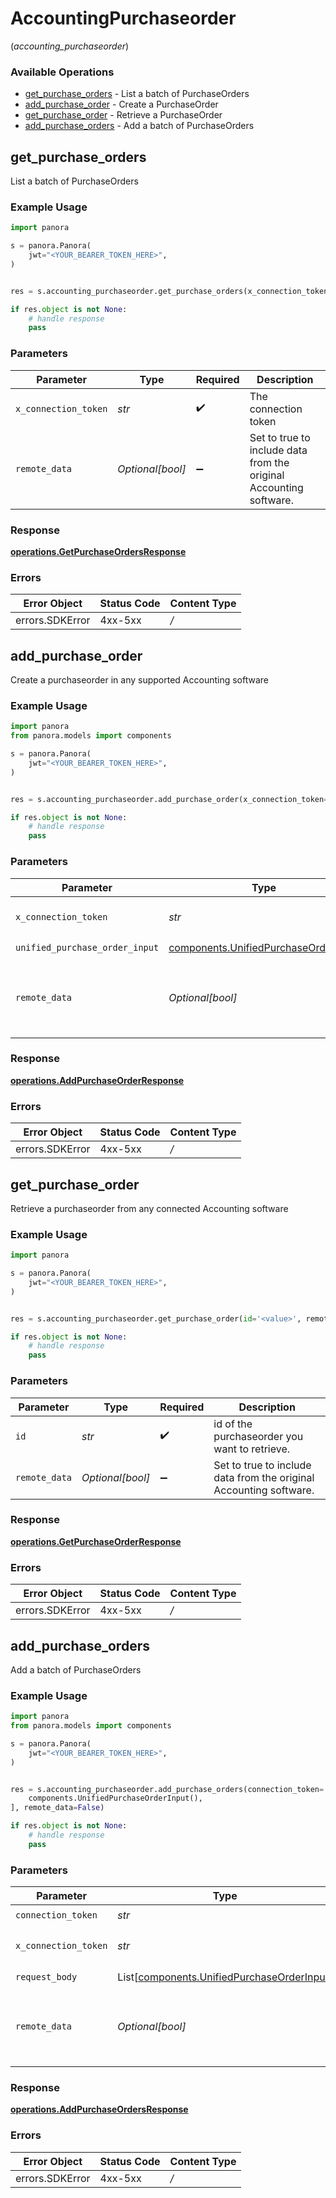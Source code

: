 # AccountingPurchaseorder
(*accounting_purchaseorder*)

### Available Operations

* [get_purchase_orders](#get_purchase_orders) - List a batch of PurchaseOrders
* [add_purchase_order](#add_purchase_order) - Create a PurchaseOrder
* [get_purchase_order](#get_purchase_order) - Retrieve a PurchaseOrder
* [add_purchase_orders](#add_purchase_orders) - Add a batch of PurchaseOrders

## get_purchase_orders

List a batch of PurchaseOrders

### Example Usage

```python
import panora

s = panora.Panora(
    jwt="<YOUR_BEARER_TOKEN_HERE>",
)


res = s.accounting_purchaseorder.get_purchase_orders(x_connection_token='<value>', remote_data=False)

if res.object is not None:
    # handle response
    pass

```

### Parameters

| Parameter                                                          | Type                                                               | Required                                                           | Description                                                        |
| ------------------------------------------------------------------ | ------------------------------------------------------------------ | ------------------------------------------------------------------ | ------------------------------------------------------------------ |
| `x_connection_token`                                               | *str*                                                              | :heavy_check_mark:                                                 | The connection token                                               |
| `remote_data`                                                      | *Optional[bool]*                                                   | :heavy_minus_sign:                                                 | Set to true to include data from the original Accounting software. |


### Response

**[operations.GetPurchaseOrdersResponse](../../models/operations/getpurchaseordersresponse.md)**
### Errors

| Error Object    | Status Code     | Content Type    |
| --------------- | --------------- | --------------- |
| errors.SDKError | 4xx-5xx         | */*             |

## add_purchase_order

Create a purchaseorder in any supported Accounting software

### Example Usage

```python
import panora
from panora.models import components

s = panora.Panora(
    jwt="<YOUR_BEARER_TOKEN_HERE>",
)


res = s.accounting_purchaseorder.add_purchase_order(x_connection_token='<value>', unified_purchase_order_input=components.UnifiedPurchaseOrderInput(), remote_data=False)

if res.object is not None:
    # handle response
    pass

```

### Parameters

| Parameter                                                                                    | Type                                                                                         | Required                                                                                     | Description                                                                                  |
| -------------------------------------------------------------------------------------------- | -------------------------------------------------------------------------------------------- | -------------------------------------------------------------------------------------------- | -------------------------------------------------------------------------------------------- |
| `x_connection_token`                                                                         | *str*                                                                                        | :heavy_check_mark:                                                                           | The connection token                                                                         |
| `unified_purchase_order_input`                                                               | [components.UnifiedPurchaseOrderInput](../../models/components/unifiedpurchaseorderinput.md) | :heavy_check_mark:                                                                           | N/A                                                                                          |
| `remote_data`                                                                                | *Optional[bool]*                                                                             | :heavy_minus_sign:                                                                           | Set to true to include data from the original Accounting software.                           |


### Response

**[operations.AddPurchaseOrderResponse](../../models/operations/addpurchaseorderresponse.md)**
### Errors

| Error Object    | Status Code     | Content Type    |
| --------------- | --------------- | --------------- |
| errors.SDKError | 4xx-5xx         | */*             |

## get_purchase_order

Retrieve a purchaseorder from any connected Accounting software

### Example Usage

```python
import panora

s = panora.Panora(
    jwt="<YOUR_BEARER_TOKEN_HERE>",
)


res = s.accounting_purchaseorder.get_purchase_order(id='<value>', remote_data=False)

if res.object is not None:
    # handle response
    pass

```

### Parameters

| Parameter                                                          | Type                                                               | Required                                                           | Description                                                        |
| ------------------------------------------------------------------ | ------------------------------------------------------------------ | ------------------------------------------------------------------ | ------------------------------------------------------------------ |
| `id`                                                               | *str*                                                              | :heavy_check_mark:                                                 | id of the purchaseorder you want to retrieve.                      |
| `remote_data`                                                      | *Optional[bool]*                                                   | :heavy_minus_sign:                                                 | Set to true to include data from the original Accounting software. |


### Response

**[operations.GetPurchaseOrderResponse](../../models/operations/getpurchaseorderresponse.md)**
### Errors

| Error Object    | Status Code     | Content Type    |
| --------------- | --------------- | --------------- |
| errors.SDKError | 4xx-5xx         | */*             |

## add_purchase_orders

Add a batch of PurchaseOrders

### Example Usage

```python
import panora
from panora.models import components

s = panora.Panora(
    jwt="<YOUR_BEARER_TOKEN_HERE>",
)


res = s.accounting_purchaseorder.add_purchase_orders(connection_token='<value>', x_connection_token='<value>', request_body=[
    components.UnifiedPurchaseOrderInput(),
], remote_data=False)

if res.object is not None:
    # handle response
    pass

```

### Parameters

| Parameter                                                                                          | Type                                                                                               | Required                                                                                           | Description                                                                                        |
| -------------------------------------------------------------------------------------------------- | -------------------------------------------------------------------------------------------------- | -------------------------------------------------------------------------------------------------- | -------------------------------------------------------------------------------------------------- |
| `connection_token`                                                                                 | *str*                                                                                              | :heavy_check_mark:                                                                                 | N/A                                                                                                |
| `x_connection_token`                                                                               | *str*                                                                                              | :heavy_check_mark:                                                                                 | The connection token                                                                               |
| `request_body`                                                                                     | List[[components.UnifiedPurchaseOrderInput](../../models/components/unifiedpurchaseorderinput.md)] | :heavy_check_mark:                                                                                 | N/A                                                                                                |
| `remote_data`                                                                                      | *Optional[bool]*                                                                                   | :heavy_minus_sign:                                                                                 | Set to true to include data from the original Accounting software.                                 |


### Response

**[operations.AddPurchaseOrdersResponse](../../models/operations/addpurchaseordersresponse.md)**
### Errors

| Error Object    | Status Code     | Content Type    |
| --------------- | --------------- | --------------- |
| errors.SDKError | 4xx-5xx         | */*             |
